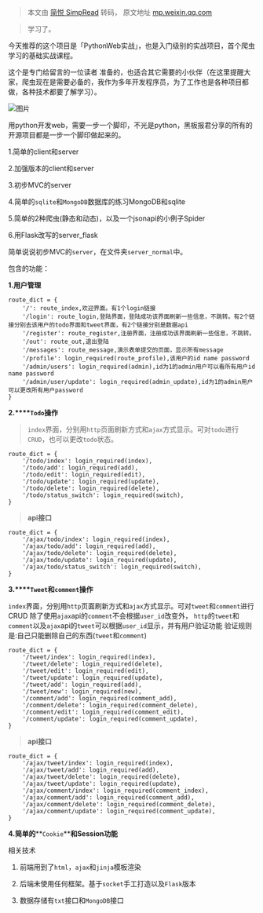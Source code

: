 > 本文由 [简悦 SimpRead](http://ksria.com/simpread/) 转码， 原文地址 [mp.weixin.qq.com](https://mp.weixin.qq.com/s?__biz=MzkyMTI1OTQxMA==&mid=2247507517&idx=3&sn=520a351f0d0b5b78658f8aae4e261157&chksm=c184c2c0f6f34bd64f8aa4de29c1ce63431a22c78b1ac41a79d270708d259b3c26ef40abdafa&mpshare=1&scene=1&srcid=1028zudpwaE2EnVLudbS0MVv&sharer_sharetime=1666899022842&sharer_shareid=8a467675e94cd5b11b6640b7770d6cc6#rd)

> 学习了。

今天推荐的这个项目是「PythonWeb实战」，也是入门级别的实战项目，首个爬虫学习的基础实战课程。

这个是专门给留言的一位读者 准备的，也适合其它需要的小伙伴（在这里提醒大家，爬虫现在是需要必备的，我作为多年开发程序员，为了工作也是各种项目都做，各种技术都要了解学习）。

![图片](https://mmbiz.qpic.cn/mmbiz_png/AGrBlNzG3DP9kiaHtToSl26ZteQdkLl6sIQVSgG4nhTlYd2dDF0icSxibTZpWa4ZCQ4q9G1zhGMq1yt2nY3oUUD5Q/640?wx_fmt=png&wxfrom=5&wx_lazy=1&wx_co=1)

用python开发web，需要一步一个脚印，不光是python，黑板报君分享的所有的开源项目都是一步一个脚印做起来的。  

1.简单的client和server

2.加强版本的client和server

3.初步MVC的server

4.简单的`sqlite`和`MongoDB`数据库的练习MongoDB和sqlite

5.简单的2种爬虫(静态和动态)，以及一个jsonapi的小例子Spider

6.用Flask改写的server_flask

简单说说初步MVC的`server`，在文件夹`server_normal`中。

包含的功能：

**1.用户管理**

```
route_dict = {
    '/': route_index,欢迎界面。有1个login链接
    '/login': route_login,登陆界面，登陆成功该界面刷新一些信息，不跳转。有2个链接分别去该用户的todo界面和tweet界面，有2个链接分别是数据api
    '/register': route_register,注册界面，注册成功该界面刷新一些信息，不跳转。
    '/out': route_out,退出登陆
    '/messages': route_message,演示表单提交的页面，显示所有message
    '/profile': login_required(route_profile),该用户的id name password
    '/admin/users': login_required(admin),id为1的admin用户可以看所有用户id name password
    '/admin/user/update': login_required(admin_update),id为1的admin用户可以更改所有用户password
}

```

**2.****`Todo`操作**

> `index`界面，分别用`http`页面刷新方式和`ajax`方式显示。可对`todo`进行`CRUD`，也可以更改`todo`状态。

```
route_dict = {
    '/todo/index': login_required(index),
    '/todo/add': login_required(add),
    '/todo/edit': login_required(edit),
    '/todo/update': login_required(update),
    '/todo/delete': login_required(delete),
    '/todo/status_switch': login_required(switch),
}

```

> **api接口**

```
route_dict = {
    '/ajax/todo/index': login_required(index),
    '/ajax/todo/add': login_required(add),
    '/ajax/todo/delete': login_required(delete),
    '/ajax/todo/update': login_required(update),
    '/ajax/todo/status_switch': login_required(switch),
}

```

**3.****`Tweet`和`comment`操作**

`index`界面，分别用`http`页面刷新方式和`ajax`方式显示。可对`tweet`和`comment`进行CRUD 除了使用`ajax`api的`comment`不会根据`user_id`改变外， `http`的`tweet`和`comment`以及`ajax`api的`tweet`可以根据`user_id`显示，并有用户验证功能 验证规则是:自己只能删除自己的东西(`tweet`和`comment`)

```
route_dict = {
    '/tweet/index': login_required(index),
    '/tweet/delete': login_required(delete),
    '/tweet/edit': login_required(edit),
    '/tweet/update': login_required(update),
    '/tweet/add': login_required(add),
    '/tweet/new': login_required(new),
    '/comment/add': login_required(comment_add),
    '/comment/delete': login_required(comment_delete),
    '/comment/edit': login_required(comment_edit),
    '/comment/update': login_required(comment_update),
}

```

> **api接口**

```
route_dict = {
    '/ajax/tweet/index': login_required(index),
    '/ajax/tweet/add': login_required(add),
    '/ajax/tweet/delete': login_required(delete),
    '/ajax/tweet/update': login_required(update),
    '/ajax/comment/index': login_required(comment_index),
    '/ajax/comment/add': login_required(comment_add),
    '/ajax/comment/delete': login_required(comment_delete),
    '/ajax/comment/update': login_required(comment_update),
}

```

**4.简单的****`Cookie`****和Session功能**

相关技术  

1.  前端用到了`html`，`ajax`和`jinja`模板渲染
    
2.  后端未使用任何框架。基于`socket`手工打造以及`Flask`版本
    
3.  数据存储有`txt`接口和`MongoDB`接口